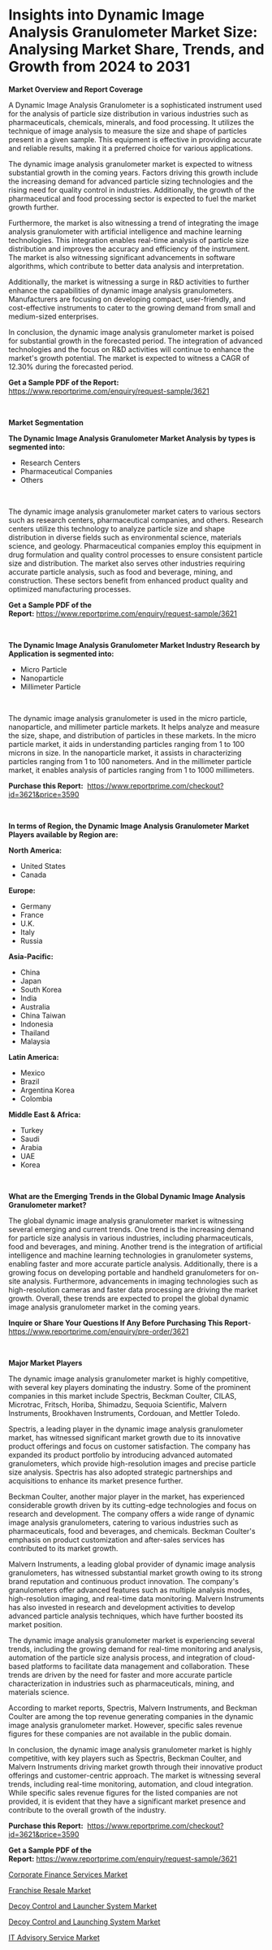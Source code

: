 <p><h1>Insights into Dynamic Image Analysis Granulometer Market Size: Analysing Market Share, Trends, and Growth from 2024 to 2031</h1></p><p><strong>Market Overview and Report Coverage</strong></p>
<p><p>A Dynamic Image Analysis Granulometer is a sophisticated instrument used for the analysis of particle size distribution in various industries such as pharmaceuticals, chemicals, minerals, and food processing. It utilizes the technique of image analysis to measure the size and shape of particles present in a given sample. This equipment is effective in providing accurate and reliable results, making it a preferred choice for various applications.</p><p>The dynamic image analysis granulometer market is expected to witness substantial growth in the coming years. Factors driving this growth include the increasing demand for advanced particle sizing technologies and the rising need for quality control in industries. Additionally, the growth of the pharmaceutical and food processing sector is expected to fuel the market growth further.</p><p>Furthermore, the market is also witnessing a trend of integrating the image analysis granulometer with artificial intelligence and machine learning technologies. This integration enables real-time analysis of particle size distribution and improves the accuracy and efficiency of the instrument. The market is also witnessing significant advancements in software algorithms, which contribute to better data analysis and interpretation.</p><p>Additionally, the market is witnessing a surge in R&D activities to further enhance the capabilities of dynamic image analysis granulometers. Manufacturers are focusing on developing compact, user-friendly, and cost-effective instruments to cater to the growing demand from small and medium-sized enterprises.</p><p>In conclusion, the dynamic image analysis granulometer market is poised for substantial growth in the forecasted period. The integration of advanced technologies and the focus on R&D activities will continue to enhance the market's growth potential. The market is expected to witness a CAGR of 12.30% during the forecasted period.</p></p>
<p><strong>Get a Sample PDF of the Report:</strong> <a href="https://www.reportprime.com/enquiry/request-sample/3621">https://www.reportprime.com/enquiry/request-sample/3621</a></p>
<p>&nbsp;</p>
<p><strong>Market Segmentation</strong></p>
<p><strong>The Dynamic Image Analysis Granulometer Market Analysis by types is segmented into:</strong></p>
<p><ul><li>Research Centers</li><li>Pharmaceutical Companies</li><li>Others</li></ul></p>
<p>&nbsp;</p>
<p><p>The dynamic image analysis granulometer market caters to various sectors such as research centers, pharmaceutical companies, and others. Research centers utilize this technology to analyze particle size and shape distribution in diverse fields such as environmental science, materials science, and geology. Pharmaceutical companies employ this equipment in drug formulation and quality control processes to ensure consistent particle size and distribution. The market also serves other industries requiring accurate particle analysis, such as food and beverage, mining, and construction. These sectors benefit from enhanced product quality and optimized manufacturing processes.</p></p>
<p><strong>Get a Sample PDF of the Report:</strong>&nbsp;<a href="https://www.reportprime.com/enquiry/request-sample/3621">https://www.reportprime.com/enquiry/request-sample/3621</a></p>
<p>&nbsp;</p>
<p><strong>The Dynamic Image Analysis Granulometer Market Industry Research by Application is segmented into:</strong></p>
<p><ul><li>Micro Particle</li><li>Nanoparticle</li><li>Millimeter Particle</li></ul></p>
<p>&nbsp;</p>
<p><p>The dynamic image analysis granulometer is used in the micro particle, nanoparticle, and millimeter particle markets. It helps analyze and measure the size, shape, and distribution of particles in these markets. In the micro particle market, it aids in understanding particles ranging from 1 to 100 microns in size. In the nanoparticle market, it assists in characterizing particles ranging from 1 to 100 nanometers. And in the millimeter particle market, it enables analysis of particles ranging from 1 to 1000 millimeters.</p></p>
<p><strong>Purchase this Report:</strong>&nbsp; <a href="https://www.reportprime.com/checkout?id=3621&price=3590">https://www.reportprime.com/checkout?id=3621&price=3590</a></p>
<p>&nbsp;</p>
<p><strong>In terms of Region, the Dynamic Image Analysis Granulometer Market Players available by Region are:</strong></p>
<p>
    <p> <strong> North America: </strong>
        <ul>
            <li>United States</li>
            <li>Canada</li>
        </ul>
        </p> 
    <p> <strong> Europe: </strong>
        <ul>
            <li>Germany</li>
            <li>France</li>
            <li>U.K.</li>
            <li>Italy</li>
            <li>Russia</li>
        </ul>
        </p> 
    <p> <strong> Asia-Pacific: </strong>
        <ul>
            <li>China</li>
            <li>Japan</li>
            <li>South Korea</li>
            <li>India</li>
            <li>Australia</li>
            <li>China Taiwan</li>
            <li>Indonesia</li>
            <li>Thailand</li>
            <li>Malaysia</li>
        </ul>
        </p> 
    <p> <strong> Latin America: </strong>
        <ul>
            <li>Mexico</li>
            <li>Brazil</li>
            <li>Argentina Korea</li>
            <li>Colombia</li>
        </ul>
        </p> 
    <p> <strong> Middle East & Africa: </strong>
        <ul>
            <li>Turkey</li>
            <li>Saudi</li>
            <li>Arabia</li>
            <li>UAE</li>
            <li>Korea</li>
        </ul>
    </p>
    </p>
<p>&nbsp;</p>
<p><strong>What are the Emerging Trends in the Global Dynamic Image Analysis Granulometer market?</strong></p>
<p><p>The global dynamic image analysis granulometer market is witnessing several emerging and current trends. One trend is the increasing demand for particle size analysis in various industries, including pharmaceuticals, food and beverages, and mining. Another trend is the integration of artificial intelligence and machine learning technologies in granulometer systems, enabling faster and more accurate particle analysis. Additionally, there is a growing focus on developing portable and handheld granulometers for on-site analysis. Furthermore, advancements in imaging technologies such as high-resolution cameras and faster data processing are driving the market growth. Overall, these trends are expected to propel the global dynamic image analysis granulometer market in the coming years.</p></p>
<p><strong>Inquire or Share Your Questions If Any Before Purchasing This Report</strong>- <a href="https://www.reportprime.com/enquiry/pre-order/3621">https://www.reportprime.com/enquiry/pre-order/3621</a></p>
<p>&nbsp;</p>
<p><strong>Major Market Players</strong></p>
<p><p>The dynamic image analysis granulometer market is highly competitive, with several key players dominating the industry. Some of the prominent companies in this market include Spectris, Beckman Coulter, CILAS, Microtrac, Fritsch, Horiba, Shimadzu, Sequoia Scientific, Malvern Instruments, Brookhaven Instruments, Cordouan, and Mettler Toledo.</p><p>Spectris, a leading player in the dynamic image analysis granulometer market, has witnessed significant market growth due to its innovative product offerings and focus on customer satisfaction. The company has expanded its product portfolio by introducing advanced automated granulometers, which provide high-resolution images and precise particle size analysis. Spectris has also adopted strategic partnerships and acquisitions to enhance its market presence further.</p><p>Beckman Coulter, another major player in the market, has experienced considerable growth driven by its cutting-edge technologies and focus on research and development. The company offers a wide range of dynamic image analysis granulometers, catering to various industries such as pharmaceuticals, food and beverages, and chemicals. Beckman Coulter's emphasis on product customization and after-sales services has contributed to its market growth. </p><p>Malvern Instruments, a leading global provider of dynamic image analysis granulometers, has witnessed substantial market growth owing to its strong brand reputation and continuous product innovation. The company's granulometers offer advanced features such as multiple analysis modes, high-resolution imaging, and real-time data monitoring. Malvern Instruments has also invested in research and development activities to develop advanced particle analysis techniques, which have further boosted its market position.</p><p>The dynamic image analysis granulometer market is experiencing several trends, including the growing demand for real-time monitoring and analysis, automation of the particle size analysis process, and integration of cloud-based platforms to facilitate data management and collaboration. These trends are driven by the need for faster and more accurate particle characterization in industries such as pharmaceuticals, mining, and materials science.</p><p>According to market reports, Spectris, Malvern Instruments, and Beckman Coulter are among the top revenue generating companies in the dynamic image analysis granulometer market. However, specific sales revenue figures for these companies are not available in the public domain.</p><p>In conclusion, the dynamic image analysis granulometer market is highly competitive, with key players such as Spectris, Beckman Coulter, and Malvern Instruments driving market growth through their innovative product offerings and customer-centric approach. The market is witnessing several trends, including real-time monitoring, automation, and cloud integration. While specific sales revenue figures for the listed companies are not provided, it is evident that they have a significant market presence and contribute to the overall growth of the industry.</p></p>
<p><strong>Purchase this Report:</strong>&nbsp;&nbsp;<a href="https://www.reportprime.com/checkout?id=3621&price=3590">https://www.reportprime.com/checkout?id=3621&price=3590</a></p>
<p></p>
<p><strong>Get a Sample PDF of the Report:</strong>&nbsp;<a href="https://www.reportprime.com/enquiry/request-sample/3621">https://www.reportprime.com/enquiry/request-sample/3621</a></p>
<p><p><a href="https://medium.com/@dioncollins8227/corporate-finance-services-market-report-reveals-the-latest-trends-and-growth-opportunities-of-this-c59894bb47d1">Corporate Finance Services Market</a></p><p><a href="https://medium.com/@dioncollins8227/decoding-franchise-resale-market-metrics-market-share-trends-and-growth-patterns-4396dcc5dc1c">Franchise Resale Market</a></p><p><a href="https://github.com/aliciawhite5576/Market-Research-Report-List-2/blob/main/decoy-control-and-launcher-system-market.md">Decoy Control and Launcher System Market</a></p><p><a href="https://github.com/provorikovar/Market-Research-Report-List-2/blob/main/decoy-control-and-launching-system-market.md">Decoy Control and Launching System Market</a></p><p><a href="https://medium.com/@dioncollins8227/it-advisory-service-market-insights-into-market-cagr-market-trends-and-growth-strategies-0b5724ddd943">IT Advisory Service Market</a></p></p>